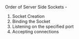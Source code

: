 Order of Server Side Sockets -

1. Socket Creation
2. Binding the Socket
3. Listening on the specified port
4. Accepting connections